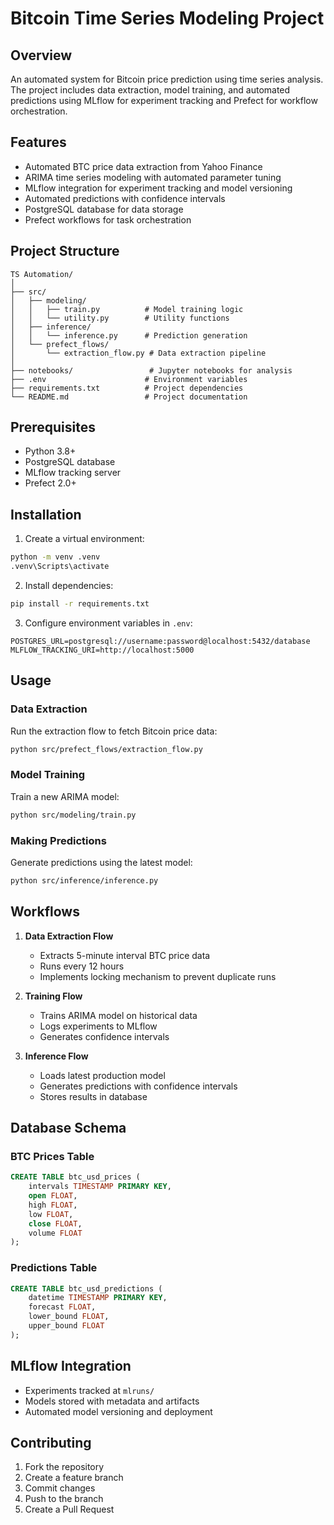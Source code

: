 # Bitcoin Time Series Modeling Project

## Overview
An automated system for Bitcoin price prediction using time series analysis. The project includes data extraction, model training, and automated predictions using MLflow for experiment tracking and Prefect for workflow orchestration.

## Features
- Automated BTC price data extraction from Yahoo Finance
- ARIMA time series modeling with automated parameter tuning
- MLflow integration for experiment tracking and model versioning
- Automated predictions with confidence intervals
- PostgreSQL database for data storage
- Prefect workflows for task orchestration

## Project Structure
```
TS Automation/
│
├── src/
│   ├── modeling/
│   │   ├── train.py          # Model training logic
│   │   └── utility.py        # Utility functions
│   ├── inference/
│   │   └── inference.py      # Prediction generation
│   └── prefect_flows/
│       └── extraction_flow.py # Data extraction pipeline
│
├── notebooks/                 # Jupyter notebooks for analysis
├── .env                      # Environment variables
├── requirements.txt          # Project dependencies
└── README.md                 # Project documentation
```

## Prerequisites
- Python 3.8+
- PostgreSQL database
- MLflow tracking server
- Prefect 2.0+

## Installation
1. Create a virtual environment:
```bash
python -m venv .venv
.venv\Scripts\activate
```

2. Install dependencies:
```bash
pip install -r requirements.txt
```

3. Configure environment variables in `.env`:
```env
POSTGRES_URL=postgresql://username:password@localhost:5432/database
MLFLOW_TRACKING_URI=http://localhost:5000
```

## Usage

### Data Extraction
Run the extraction flow to fetch Bitcoin price data:
```bash
python src/prefect_flows/extraction_flow.py
```

### Model Training
Train a new ARIMA model:
```bash
python src/modeling/train.py
```

### Making Predictions
Generate predictions using the latest model:
```bash
python src/inference/inference.py
```

## Workflows
1. **Data Extraction Flow**
   - Extracts 5-minute interval BTC price data
   - Runs every 12 hours
   - Implements locking mechanism to prevent duplicate runs

2. **Training Flow**
   - Trains ARIMA model on historical data
   - Logs experiments to MLflow
   - Generates confidence intervals

3. **Inference Flow**
   - Loads latest production model
   - Generates predictions with confidence intervals
   - Stores results in database

## Database Schema

### BTC Prices Table
```sql
CREATE TABLE btc_usd_prices (
    intervals TIMESTAMP PRIMARY KEY,
    open FLOAT,
    high FLOAT,
    low FLOAT,
    close FLOAT,
    volume FLOAT
);
```

### Predictions Table
```sql
CREATE TABLE btc_usd_predictions (
    datetime TIMESTAMP PRIMARY KEY,
    forecast FLOAT,
    lower_bound FLOAT,
    upper_bound FLOAT
);
```

## MLflow Integration
- Experiments tracked at `mlruns/`
- Models stored with metadata and artifacts
- Automated model versioning and deployment

## Contributing
1. Fork the repository
2. Create a feature branch
3. Commit changes
4. Push to the branch
5. Create a Pull Request


